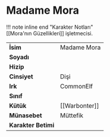# Madame Mora   
!!! note inline end "Karakter Notları"  
	[[Mora'nın Güzellikleri]] işletmecisi.     
  
|  |  |  
|---|---|  
| **İsim** | Madame Mora |  
| **Soyadı** |  |  
| **Hizip** |  |  
| **Cinsiyet** | Dişi |  
| **Irk** | CommonElf |  
| **Sınıf** |  |  
| **Kütük** | [[Warbonter]] |  
| **Münasebet** | Müttefik |  
| **Karakter Betimi** |  |  
  
  
